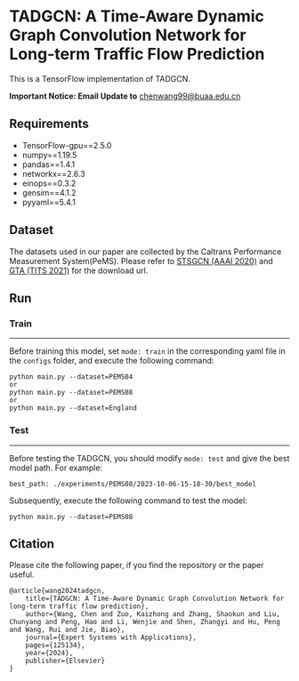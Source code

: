 # TADGCN: A Time-Aware Dynamic Graph Convolution Network for Long-term Traffic Flow Prediction

This is a TensorFlow implementation of TADGCN.

**Important Notice: Email Update to** chenwang99@buaa.edu.cn

## Requirements

* TensorFlow-gpu==2.5.0
* numpy==1.19.5
* pandas==1.4.1
* networkx==2.6.3
* einops==0.3.2
* gensim==4.1.2
* pyyaml==5.4.1

## Dataset

The datasets used in our paper are collected by the Caltrans Performance Measurement System(PeMS). Please refer to [STSGCN (AAAI 2020)](https://github.com/Davidham3/STSGCN) and [GTA (TITS 2021)](https://github.com/skzhangPKU/GTA) for the download url.

## Run

### Train
***
Before training this model, set `mode: train` in the corresponding yaml file in the `configs` folder, and execute the following command: 

    python main.py --dataset=PEMS04
    or
    python main.py --dataset=PEMS08
    or
    python main.py --dataset=England

### Test
***
Before testing the TADGCN, you should modify `mode: test` and give the best model path. For example:

    best_path: ./experiments/PEMS08/2023-10-06-15-18-30/best_model

Subsequently, execute the following command to test the model:

    python main.py --dataset=PEMS08


## Citation

Please cite the following paper, if you find the repository or the paper useful.

    @article{wang2024tadgcn,
        title={TADGCN: A Time-Aware Dynamic Graph Convolution Network for long-term traffic flow prediction},
        author={Wang, Chen and Zuo, Kaizhong and Zhang, Shaokun and Liu, Chunyang and Peng, Hao and Li, Wenjie and Shen, Zhangyi and Hu, Peng and Wang, Rui and Jie, Biao},
        journal={Expert Systems with Applications},
        pages={125134},
        year={2024},
        publisher={Elsevier}
    }

